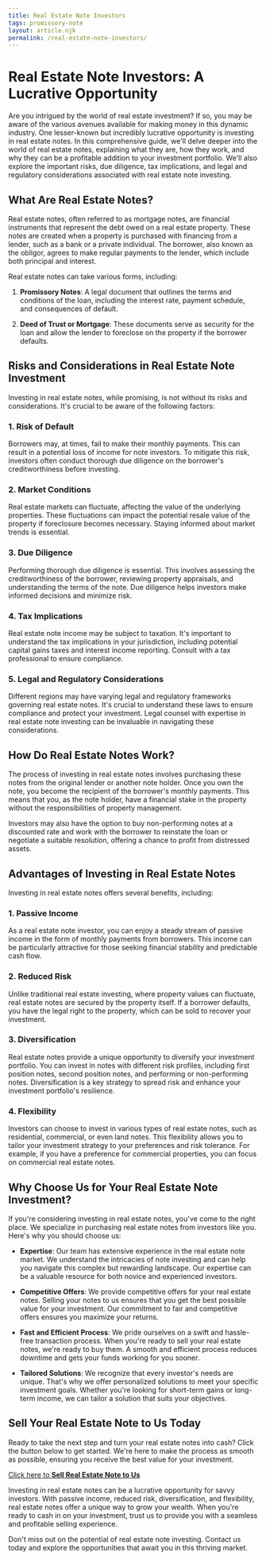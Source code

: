 ```yaml
---
title: Real Estate Note Investors
tags: promissory-note
layout: article.njk
permalink: /real-estate-note-investors/
---
```


# Real Estate Note Investors: A Lucrative Opportunity

Are you intrigued by the world of real estate investment? If so, you may be aware of the various avenues available for making money in this dynamic industry. One lesser-known but incredibly lucrative opportunity is investing in real estate notes. In this comprehensive guide, we'll delve deeper into the world of real estate notes, explaining what they are, how they work, and why they can be a profitable addition to your investment portfolio. We'll also explore the important risks, due diligence, tax implications, and legal and regulatory considerations associated with real estate note investing.

## What Are Real Estate Notes?

Real estate notes, often referred to as mortgage notes, are financial instruments that represent the debt owed on a real estate property. These notes are created when a property is purchased with financing from a lender, such as a bank or a private individual. The borrower, also known as the obligor, agrees to make regular payments to the lender, which include both principal and interest.

Real estate notes can take various forms, including:

1. **Promissory Notes**: A legal document that outlines the terms and conditions of the loan, including the interest rate, payment schedule, and consequences of default.

2. **Deed of Trust or Mortgage**: These documents serve as security for the loan and allow the lender to foreclose on the property if the borrower defaults.

## Risks and Considerations in Real Estate Note Investment

Investing in real estate notes, while promising, is not without its risks and considerations. It's crucial to be aware of the following factors:

### 1. Risk of Default

Borrowers may, at times, fail to make their monthly payments. This can result in a potential loss of income for note investors. To mitigate this risk, investors often conduct thorough due diligence on the borrower's creditworthiness before investing.

### 2. Market Conditions

Real estate markets can fluctuate, affecting the value of the underlying properties. These fluctuations can impact the potential resale value of the property if foreclosure becomes necessary. Staying informed about market trends is essential.

### 3. Due Diligence

Performing thorough due diligence is essential. This involves assessing the creditworthiness of the borrower, reviewing property appraisals, and understanding the terms of the note. Due diligence helps investors make informed decisions and minimize risk.

### 4. Tax Implications

Real estate note income may be subject to taxation. It's important to understand the tax implications in your jurisdiction, including potential capital gains taxes and interest income reporting. Consult with a tax professional to ensure compliance.

### 5. Legal and Regulatory Considerations

Different regions may have varying legal and regulatory frameworks governing real estate notes. It's crucial to understand these laws to ensure compliance and protect your investment. Legal counsel with expertise in real estate note investing can be invaluable in navigating these considerations.

## How Do Real Estate Notes Work?

The process of investing in real estate notes involves purchasing these notes from the original lender or another note holder. Once you own the note, you become the recipient of the borrower's monthly payments. This means that you, as the note holder, have a financial stake in the property without the responsibilities of property management.

Investors may also have the option to buy non-performing notes at a discounted rate and work with the borrower to reinstate the loan or negotiate a suitable resolution, offering a chance to profit from distressed assets.

## Advantages of Investing in Real Estate Notes

Investing in real estate notes offers several benefits, including:

### 1. Passive Income

As a real estate note investor, you can enjoy a steady stream of passive income in the form of monthly payments from borrowers. This income can be particularly attractive for those seeking financial stability and predictable cash flow.

### 2. Reduced Risk

Unlike traditional real estate investing, where property values can fluctuate, real estate notes are secured by the property itself. If a borrower defaults, you have the legal right to the property, which can be sold to recover your investment.

### 3. Diversification

Real estate notes provide a unique opportunity to diversify your investment portfolio. You can invest in notes with different risk profiles, including first position notes, second position notes, and performing or non-performing notes. Diversification is a key strategy to spread risk and enhance your investment portfolio's resilience.

### 4. Flexibility

Investors can choose to invest in various types of real estate notes, such as residential, commercial, or even land notes. This flexibility allows you to tailor your investment strategy to your preferences and risk tolerance. For example, if you have a preference for commercial properties, you can focus on commercial real estate notes.

## Why Choose Us for Your Real Estate Note Investment?

If you're considering investing in real estate notes, you've come to the right place. We specialize in purchasing real estate notes from investors like you. Here's why you should choose us:

- **Expertise**: Our team has extensive experience in the real estate note market. We understand the intricacies of note investing and can help you navigate this complex but rewarding landscape. Our expertise can be a valuable resource for both novice and experienced investors.

- **Competitive Offers**: We provide competitive offers for your real estate notes. Selling your notes to us ensures that you get the best possible value for your investment. Our commitment to fair and competitive offers ensures you maximize your returns.

- **Fast and Efficient Process**: We pride ourselves on a swift and hassle-free transaction process. When you're ready to sell your real estate notes, we're ready to buy them. A smooth and efficient process reduces downtime and gets your funds working for you sooner.

- **Tailored Solutions**: We recognize that every investor's needs are unique. That's why we offer personalized solutions to meet your specific investment goals. Whether you're looking for short-term gains or long-term income, we can tailor a solution that suits your objectives.

## Sell Your Real Estate Note to Us Today

Ready to take the next step and turn your real estate notes into cash? Click the button below to get started. We're here to make the process as smooth as possible, ensuring you receive the best value for your investment.

[Click here to **Sell Real Estate Note to Us**](#)

Investing in real estate notes can be a lucrative opportunity for savvy investors. With passive income, reduced risk, diversification, and flexibility, real estate notes offer a unique way to grow your wealth. When you're ready to cash in on your investment, trust us to provide you with a seamless and profitable selling experience.

Don't miss out on the potential of real estate note investing. Contact us today and explore the opportunities that await you in this thriving market.
